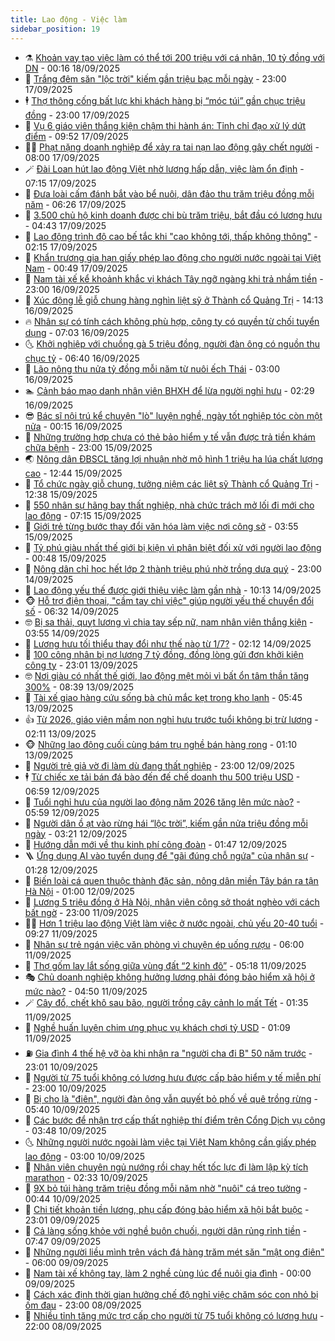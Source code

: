 ```yaml
---
title: Lao động - Việc làm
sidebar_position: 19
---
```


<!-- dantri-lao-dong-viec-lam:START -->
- ⚗️ [Khoản vay tạo việc làm có thể tới 200 triệu với cá nhân, 10 tỷ đồng với DN](https://dantri.com.vn/lao-dong-viec-lam/khoan-vay-tao-viec-lam-co-the-toi-200-trieu-voi-ca-nhan-10-ty-dong-voi-dn-20250917154855818.htm) - 00:16 18/09/2025
- 🙉 [Trắng đêm săn &quot;lộc trời&quot; kiếm gần triệu bạc mỗi ngày](https://dantri.com.vn/lao-dong-viec-lam/trang-dem-san-loc-troi-kiem-gan-trieu-bac-moi-ngay-20250917113217901.htm) - 23:00 17/09/2025
- 🕴 [Thợ thông cống bất lực khi khách hàng bị “móc túi” gần chục triệu đồng](https://dantri.com.vn/lao-dong-viec-lam/tho-thong-cong-bat-luc-khi-khach-hang-bi-moc-tui-gan-chuc-trieu-dong-20250917111820928.htm) - 23:00 17/09/2025
- 🧐 [Vụ 6 giáo viên thắng kiện chậm thi hành án: Tỉnh chỉ đạo xử lý dứt điểm](https://dantri.com.vn/lao-dong-viec-lam/vu-6-giao-vien-thang-kien-cham-thi-hanh-an-tinh-chi-dao-xu-ly-dut-diem-20250917162402014.htm) - 09:52 17/09/2025
- 🧑‍💻 [Phạt nặng doanh nghiệp để xảy ra tai nạn lao động gây chết người](https://dantri.com.vn/lao-dong-viec-lam/phat-nang-doanh-nghiep-de-xay-ra-tai-nan-lao-dong-gay-chet-nguoi-20250916232241946.htm) - 08:00 17/09/2025
- 🪄 [Đài Loan hút lao động Việt nhờ lương hấp dẫn, việc làm ổn định](https://dantri.com.vn/lao-dong-viec-lam/dai-loan-hut-lao-dong-viet-nho-luong-hap-dan-viec-lam-on-dinh-20250917114030551.htm) - 07:15 17/09/2025
- 🦣 [Đưa loài cấm đánh bắt vào bể nuôi, dân đảo thu trăm triệu đồng mỗi năm](https://dantri.com.vn/lao-dong-viec-lam/dua-loai-cam-danh-bat-vao-be-nuoi-dan-dao-thu-tram-trieu-dong-moi-nam-20250916185147413.htm) - 06:26 17/09/2025
- 🎡 [3.500 chủ hộ kinh doanh được chi bù trăm triệu, bắt đầu có lương hưu](https://dantri.com.vn/lao-dong-viec-lam/3500-chu-ho-kinh-doanh-duoc-chi-bu-tram-trieu-bat-dau-co-luong-huu-20250917103349781.htm) - 04:43 17/09/2025
- 🦍 [Lao động trình độ cao bế tắc khi &quot;cao không tới, thấp không thông&quot;](https://dantri.com.vn/lao-dong-viec-lam/lao-dong-trinh-do-cao-be-tac-khi-cao-khong-toi-thap-khong-thong-20250916160924510.htm) - 02:15 17/09/2025
- 🫶 [Khẩn trương gia hạn giấy phép lao động cho người nước ngoài tại Việt Nam](https://dantri.com.vn/lao-dong-viec-lam/khan-truong-gia-han-giay-phep-lao-dong-cho-nguoi-nuoc-ngoai-tai-viet-nam-20250916172336671.htm) - 00:49 17/09/2025
- 🥸 [Nam tài xế kể khoảnh khắc vị khách Tây ngỡ ngàng khi trả nhầm tiền](https://dantri.com.vn/lao-dong-viec-lam/nam-tai-xe-ke-khoanh-khac-vi-khach-tay-ngo-ngang-khi-tra-nham-tien-20250916160902599.htm) - 23:00 16/09/2025
- 🎡 [Xúc động lễ giỗ chung hàng nghìn liệt sỹ ở Thành cổ Quảng Trị](https://dantri.com.vn/lao-dong-viec-lam/xuc-dong-le-gio-chung-hang-nghin-liet-sy-o-thanh-co-quang-tri-20250916201957727.htm) - 14:13 16/09/2025
- 🔥 [Nhân sự có tính cách không phù hợp, công ty có quyền từ chối tuyển dụng](https://dantri.com.vn/lao-dong-viec-lam/nhan-su-co-tinh-cach-khong-phu-hop-cong-ty-co-quyen-tu-choi-tuyen-dung-20250915103708966.htm) - 07:03 16/09/2025
- 🌜 [Khởi nghiệp với chuồng gà 5 triệu đồng, người đàn ông có nguồn thu chục tỷ](https://dantri.com.vn/lao-dong-viec-lam/khoi-nghiep-voi-chuong-ga-5-trieu-dong-nguoi-dan-ong-co-nguon-thu-chuc-ty-20250916094409649.htm) - 06:40 16/09/2025
- 🤭 [Lão nông thu nửa tỷ đồng mỗi năm từ nuôi ếch Thái](https://dantri.com.vn/lao-dong-viec-lam/lao-nong-thu-nua-ty-dong-moi-nam-tu-nuoi-ech-thai-20250915160614819.htm) - 03:00 16/09/2025
- 🏊 [Cảnh báo mạo danh nhân viên BHXH để lừa người nghỉ hưu](https://dantri.com.vn/lao-dong-viec-lam/canh-bao-mao-danh-nhan-vien-bhxh-de-lua-nguoi-nghi-huu-20250916004050928.htm) - 02:29 16/09/2025
- 😎 [Bác sĩ nội trú kể chuyện &quot;lò&quot; luyện nghề, ngày tốt nghiệp tóc còn một nửa](https://dantri.com.vn/lao-dong-viec-lam/bac-si-noi-tru-ke-chuyen-lo-luyen-nghe-ngay-tot-nghiep-toc-con-mot-nua-20250915160048150.htm) - 00:15 16/09/2025
- 🤖 [Những trường hợp chưa có thẻ bảo hiểm y tế vẫn được trả tiền khám chữa bệnh](https://dantri.com.vn/lao-dong-viec-lam/nhung-truong-hop-chua-co-the-bao-hiem-y-te-van-duoc-tra-tien-kham-chua-benh-20250915125757834.htm) - 23:00 15/09/2025
- 🌏 [Nông dân ĐBSCL tăng lợi nhuận nhờ mô hình 1 triệu ha lúa chất lượng cao](https://dantri.com.vn/lao-dong-viec-lam/nong-dan-dbscl-tang-loi-nhuan-nho-mo-hinh-1-trieu-ha-lua-chat-luong-cao-20250915175544590.htm) - 12:44 15/09/2025
- 🦏 [Tổ chức ngày giỗ chung, tưởng niệm các liệt sỹ Thành cổ Quảng Trị](https://dantri.com.vn/lao-dong-viec-lam/to-chuc-ngay-gio-chung-tuong-niem-cac-liet-sy-thanh-co-quang-tri-20250915185357277.htm) - 12:38 15/09/2025
- 🤔 [550 nhân sự hãng bay thất nghiệp, nhà chức trách mở lối đi mới cho lao động](https://dantri.com.vn/lao-dong-viec-lam/550-nhan-su-hang-bay-that-nghiep-nha-chuc-trach-mo-loi-di-moi-cho-lao-dong-20250913201120132.htm) - 07:15 15/09/2025
- 🌮 [Giới trẻ từng bước thay đổi văn hóa làm việc nơi công sở](https://dantri.com.vn/lao-dong-viec-lam/gioi-tre-tung-buoc-thay-doi-van-hoa-lam-viec-noi-cong-so-20250913080705427.htm) - 03:55 15/09/2025
- 💪 [Tỷ phú giàu nhất thế giới bị kiện vì phân biệt đối xử với người lao động](https://dantri.com.vn/lao-dong-viec-lam/ty-phu-giau-nhat-the-gioi-bi-kien-vi-phan-biet-doi-xu-voi-nguoi-lao-dong-20250914122535193.htm) - 00:48 15/09/2025
- 💪 [Nông dân chỉ học hết lớp 2 thành triệu phú nhờ trồng dưa quý](https://dantri.com.vn/lao-dong-viec-lam/nong-dan-chi-hoc-het-lop-2-thanh-trieu-phu-nho-trong-dua-quy-20250914084953203.htm) - 23:00 14/09/2025
- 🦒 [Lao động yếu thế được giới thiệu việc làm gần nhà](https://dantri.com.vn/lao-dong-viec-lam/lao-dong-yeu-the-duoc-gioi-thieu-viec-lam-gan-nha-20250913111003105.htm) - 10:13 14/09/2025
- 🐵 [Hỗ trợ điện thoại, &quot;cầm tay chỉ việc&quot; giúp người yếu thế chuyển đổi số](https://dantri.com.vn/lao-dong-viec-lam/ho-tro-dien-thoai-cam-tay-chi-viec-giup-nguoi-yeu-the-chuyen-doi-so-20250913203659798.htm) - 06:32 14/09/2025
- 🤓 [Bị sa thải, quỵt lương vì chia tay sếp nữ, nam nhân viên thắng kiện](https://dantri.com.vn/lao-dong-viec-lam/bi-sa-thai-quyt-luong-vi-chia-tay-sep-nu-nam-nhan-vien-thang-kien-20250912142045843.htm) - 03:55 14/09/2025
- 🧐 [Lương hưu tối thiểu thay đổi như thế nào từ 1/7?](https://dantri.com.vn/lao-dong-viec-lam/luong-huu-toi-thieu-thay-doi-nhu-the-nao-tu-17-20250914062149544.htm) - 02:12 14/09/2025
- 💪 [100 công nhân bị nợ lương 7 tỷ đồng, đồng lòng gửi đơn khởi kiện công ty](https://dantri.com.vn/lao-dong-viec-lam/100-cong-nhan-bi-no-luong-7-ty-dong-dong-long-gui-don-khoi-kien-cong-ty-20250913200204446.htm) - 23:01 13/09/2025
- 🤓 [Nơi giàu có nhất thế giới, lao động mệt mỏi vì bất ổn tâm thần tăng 300%](https://dantri.com.vn/lao-dong-viec-lam/noi-giau-co-nhat-the-gioi-lao-dong-met-moi-vi-bat-on-tam-than-tang-300-20250912123117056.htm) - 08:39 13/09/2025
- 💯 [Tài xế giao hàng cứu sống bà chủ mắc kẹt trong kho lạnh](https://dantri.com.vn/lao-dong-viec-lam/tai-xe-giao-hang-cuu-song-ba-chu-mac-ket-trong-kho-lanh-20250912213253685.htm) - 05:45 13/09/2025
- 👍 [Từ 2026, giáo viên mầm non nghỉ hưu trước tuổi không bị trừ lương](https://dantri.com.vn/lao-dong-viec-lam/tu-2026-giao-vien-mam-non-nghi-huu-truoc-tuoi-khong-bi-tru-luong-20250912221311076.htm) - 02:11 13/09/2025
- 🐵 [Những lao động cuối cùng bám trụ nghề bán hàng rong](https://dantri.com.vn/lao-dong-viec-lam/nhung-lao-dong-cuoi-cung-bam-tru-nghe-ban-hang-rong-20250912120053808.htm) - 01:10 13/09/2025
- 💂 [Người trẻ giả vờ đi làm dù đang thất nghiệp](https://dantri.com.vn/lao-dong-viec-lam/nguoi-tre-gia-vo-di-lam-du-dang-that-nghiep-20250912192539054.htm) - 23:00 12/09/2025
- 🕴 [Từ chiếc xe tải bán đá bào đến đế chế doanh thu 500 triệu USD](https://dantri.com.vn/lao-dong-viec-lam/tu-chiec-xe-tai-ban-da-bao-den-de-che-doanh-thu-500-trieu-usd-20250911150402065.htm) - 06:59 12/09/2025
- 👀 [Tuổi nghỉ hưu của người lao động năm 2026 tăng lên mức nào?](https://dantri.com.vn/lao-dong-viec-lam/tuoi-nghi-huu-cua-nguoi-lao-dong-nam-2026-tang-len-muc-nao-20250912112218199.htm) - 05:59 12/09/2025
- 🦄 [Người dân ồ ạt vào rừng hái “lộc trời”, kiếm gần nửa triệu đồng mỗi ngày](https://dantri.com.vn/lao-dong-viec-lam/nguoi-dan-o-at-vao-rung-hai-loc-troi-kiem-gan-nua-trieu-dong-moi-ngay-20250911152945040.htm) - 03:21 12/09/2025
- 🔭 [Hướng dẫn mới về thu kinh phí công đoàn](https://dantri.com.vn/lao-dong-viec-lam/huong-dan-moi-ve-thu-kinh-phi-cong-doan-20250912083747560.htm) - 01:47 12/09/2025
- 🪜 [Ứng dụng AI vào tuyển dụng để &quot;gãi đúng chỗ ngứa&quot; của nhân sự](https://dantri.com.vn/lao-dong-viec-lam/ung-dung-ai-vao-tuyen-dung-de-gai-dung-cho-ngua-cua-nhan-su-20250911140053674.htm) - 01:28 12/09/2025
- 🌊 [Biến loài cá quen thuộc thành đặc sản, nông dân miền Tây bán ra tận Hà Nội](https://dantri.com.vn/lao-dong-viec-lam/bien-loai-ca-quen-thuoc-thanh-dac-san-nong-dan-mien-tay-ban-ra-tan-ha-noi-20250911114917459.htm) - 01:00 12/09/2025
- 💯 [Lương 5 triệu đồng ở Hà Nội, nhân viên công sở thoát nghèo với cách bất ngờ](https://dantri.com.vn/lao-dong-viec-lam/luong-5-trieu-dong-o-ha-noi-nhan-vien-cong-so-thoat-ngheo-voi-cach-bat-ngo-20250911164216835.htm) - 23:00 11/09/2025
- 👨‍🏫 [Hơn 1 triệu lao động Việt làm việc ở nước ngoài, chủ yếu 20-40 tuổi](https://dantri.com.vn/lao-dong-viec-lam/hon-1-trieu-lao-dong-viet-lam-viec-o-nuoc-ngoai-chu-yeu-20-40-tuoi-20250911161149643.htm) - 09:27 11/09/2025
- 🙉 [Nhân sự trẻ ngán việc văn phòng vì chuyện ép uống rượu](https://dantri.com.vn/lao-dong-viec-lam/nhan-su-tre-ngan-viec-van-phong-vi-chuyen-ep-uong-ruou-20250910101939496.htm) - 06:00 11/09/2025
- 🦄 [Thợ gốm lay lắt sống giữa vùng đất “2 kinh đô”](https://dantri.com.vn/lao-dong-viec-lam/tho-gom-lay-lat-song-giua-vung-dat-2-kinh-do-20250911080710525.htm) - 05:18 11/09/2025
- 🎭 [Chủ doanh nghiệp không hưởng lương phải đóng bảo hiểm xã hội ở mức nào?](https://dantri.com.vn/lao-dong-viec-lam/chu-doanh-nghiep-khong-huong-luong-phai-dong-bao-hiem-xa-hoi-o-muc-nao-20250910111905474.htm) - 04:50 11/09/2025
- 🪄 [Cây đổ, chết khô sau bão, người trồng cây cảnh lo mất Tết](https://dantri.com.vn/lao-dong-viec-lam/cay-do-chet-kho-sau-bao-nguoi-trong-cay-canh-lo-mat-tet-20250911000654118.htm) - 01:35 11/09/2025
- 🌁 [Nghề huấn luyện chim ưng phục vụ khách chơi tỷ USD](https://dantri.com.vn/lao-dong-viec-lam/nghe-huan-luyen-chim-ung-phuc-vu-khach-choi-ty-usd-20250909184442313.htm) - 01:09 11/09/2025
- ⛽️ [Gia đình 4 thế hệ vỡ òa khi nhận ra &quot;người cha đi B&quot; 50 năm trước](https://dantri.com.vn/lao-dong-viec-lam/gia-dinh-4-the-he-vo-oa-khi-nhan-ra-nguoi-cha-di-b-50-nam-truoc-20250910182511924.htm) - 23:01 10/09/2025
- 🤩 [Người từ 75 tuổi không có lương hưu được cấp bảo hiểm y tế miễn phí](https://dantri.com.vn/lao-dong-viec-lam/nguoi-tu-75-tuoi-khong-co-luong-huu-duoc-cap-bao-hiem-y-te-mien-phi-20250910164829914.htm) - 23:00 10/09/2025
- 🌝 [Bị cho là &quot;điên&quot;, người đàn ông vẫn quyết bỏ phố về quê trồng rừng](https://dantri.com.vn/lao-dong-viec-lam/bi-cho-la-dien-nguoi-dan-ong-van-quyet-bo-pho-ve-que-trong-rung-20250910091845958.htm) - 05:40 10/09/2025
- 🤗 [Các bước để nhận trợ cấp thất nghiệp thí điểm trên Cổng Dịch vụ công](https://dantri.com.vn/lao-dong-viec-lam/cac-buoc-de-nhan-tro-cap-that-nghiep-thi-diem-tren-cong-dich-vu-cong-20250910103209232.htm) - 03:48 10/09/2025
- 🌜 [Những người nước ngoài làm việc tại Việt Nam không cần giấy phép lao động](https://dantri.com.vn/lao-dong-viec-lam/nhung-nguoi-nuoc-ngoai-lam-viec-tai-viet-nam-khong-can-giay-phep-lao-dong-20250908150121966.htm) - 03:00 10/09/2025
- 👀 [Nhân viên chuyên ngủ nướng rồi chạy hết tốc lực đi làm lập kỳ tích marathon](https://dantri.com.vn/lao-dong-viec-lam/nhan-vien-chuyen-ngu-nuong-roi-chay-het-toc-luc-di-lam-lap-ky-tich-marathon-20250908101700838.htm) - 02:33 10/09/2025
- 🫣 [9X bỏ túi hàng trăm triệu đồng mỗi năm nhờ &quot;nuôi&quot; cá treo tường](https://dantri.com.vn/lao-dong-viec-lam/9x-bo-tui-hang-tram-trieu-dong-moi-nam-nho-nuoi-ca-treo-tuong-20250909154301181.htm) - 00:44 10/09/2025
- 🧠 [Chi tiết khoản tiền lương, phụ cấp đóng bảo hiểm xã hội bắt buộc](https://dantri.com.vn/lao-dong-viec-lam/chi-tiet-khoan-tien-luong-phu-cap-dong-bao-hiem-xa-hoi-bat-buoc-20250909143924881.htm) - 23:01 09/09/2025
- 🎊 [Cả làng sống khỏe với nghề buôn chuối, người dân rủng rỉnh tiền](https://dantri.com.vn/lao-dong-viec-lam/ca-lang-song-khoe-voi-nghe-buon-chuoi-nguoi-dan-rung-rinh-tien-20250909113055998.htm) - 07:47 09/09/2025
- 🧰 [Những người liều mình trên vách đá hàng trăm mét săn &quot;mật ong điên&quot;](https://dantri.com.vn/lao-dong-viec-lam/nhung-nguoi-lieu-minh-tren-vach-da-hang-tram-met-san-mat-ong-dien-20250908105601542.htm) - 06:00 09/09/2025
- 🐘 [Nam tài xế không tay, làm 2 nghề cùng lúc để nuôi gia đình](https://dantri.com.vn/lao-dong-viec-lam/nam-tai-xe-khong-tay-lam-2-nghe-cung-luc-de-nuoi-gia-dinh-20250908141259869.htm) - 00:00 09/09/2025
- 🥳 [Cách xác định thời gian hưởng chế độ nghỉ việc chăm sóc con nhỏ bị ốm đau](https://dantri.com.vn/lao-dong-viec-lam/cach-xac-dinh-thoi-gian-huong-che-do-nghi-viec-cham-soc-con-nho-bi-om-dau-20250907062645140.htm) - 23:00 08/09/2025
- 🐎 [Nhiều tỉnh tăng mức trợ cấp cho người từ 75 tuổi không có lương hưu](https://dantri.com.vn/lao-dong-viec-lam/nhieu-tinh-tang-muc-tro-cap-cho-nguoi-tu-75-tuoi-khong-co-luong-huu-20250908122402116.htm) - 22:00 08/09/2025<!-- dantri-lao-dong-viec-lam:END -->
